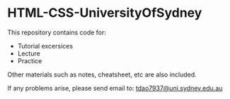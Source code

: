 # HTML-CSS-UniversityOfSydney

This repository contains code for:

* Tutorial excersices
* Lecture
* Practice

Other materials such as notes, cheatsheet, etc are also included.

If any problems arise, please send email to: tdao7937@uni.sydney.edu.au

